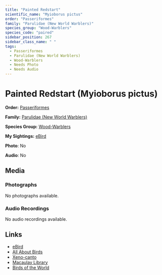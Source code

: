 ```yaml
---
title: "Painted Redstart"
scientific_name: "Myioborus pictus"
order: "Passeriformes"
family: "Parulidae (New World Warblers)"
species_group: "Wood-Warblers"
species_code: "paired"
sidebar_position: 267
sidebar_class_name: " "
tags: 
  - Passeriformes
  - Parulidae (New World Warblers)
  - Wood-Warblers
  - Needs Photo
  - Needs Audio
---
```


# Painted Redstart (Myioborus pictus)

**Order:** [Passeriformes](/tags/passeriformes)

**Family:** [Parulidae (New World Warblers)](/tags/parulidae-new-world-warblers)

**Species Group:** [Wood-Warblers](/tags/wood-warblers)

**My Sightings:** [eBird](https://ebird.org/lifelist?r=world&time=life&spp=paired)

**Photo**: No 

**Audio**: No

## Media
### Photographs
No photographs available.

### Audio Recordings
No audio recordings available.

## Links
* [eBird](https://ebird.org/species/paired) 
* [All About Birds](https://www.allaboutbirds.org/guide/paired) 
* [Xeno-canto](https://www.xeno-canto.org/species/myioborus-pictus) 
* [Macaulay Library](https://search.macaulaylibrary.org/catalog?taxonCode=paired&sort=rating_rank_desc)
* [Birds of the World](https://birdsoftheworld.org/bow/species/paired)
